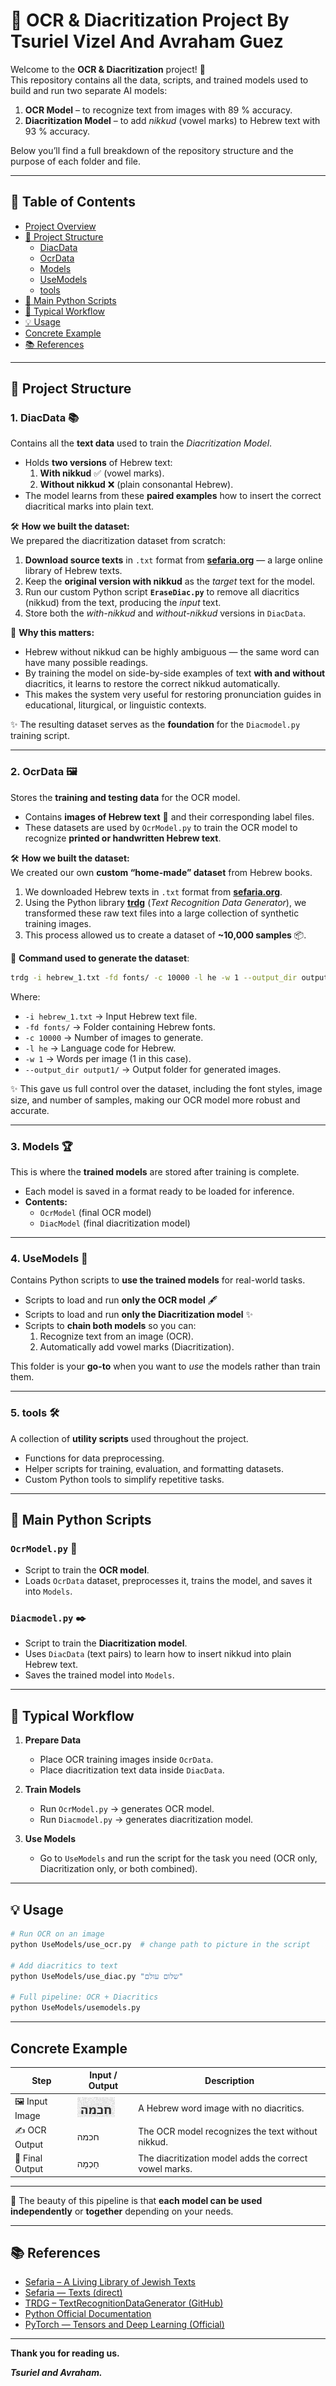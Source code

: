 # 📜 OCR & Diacritization Project By Tsuriel Vizel And Avraham Guez

<a name="project"></a>

Welcome to the **OCR & Diacritization** project! 🎯  
This repository contains all the data, scripts, and trained models used to build and run two separate AI models:  
1. **OCR Model** – to recognize text from images with 89 % accuracy.  
2. **Diacritization Model** – to add *nikkud* (vowel marks) to Hebrew text with 93 % accuracy.  

Below you’ll find a full breakdown of the repository structure and the purpose of each folder and file.  

---

## 📑 Table of Contents
- [Project Overview](#project)
- [📂 Project Structure](#project-structure)
  - [DiacData](#diacdata)
  - [OcrData](#ocrdata)
  - [Models](#models)
  - [UseModels](#usemodels)
  - [tools](#tools)
- [🐍 Main Python Scripts](#main-python-scripts)
- [🔄 Typical Workflow](#typical-workflow)
- [💡 Usage](#usage)
- [Concrete Example](#concrete-example)
- [📚 References](#references)

---

<a name="project-structure"></a>
## 📂 Project Structure

<a name="diacdata"></a>
### 1. **DiacData** 📚  
Contains all the **text data** used to train the *Diacritization Model*.

- Holds **two versions** of Hebrew text:  
  1. **With nikkud** ✅ (vowel marks).  
  2. **Without nikkud** ❌ (plain consonantal Hebrew).  
- The model learns from these **paired examples** how to insert the correct diacritical marks into plain text.

🛠 **How we built the dataset:**  
We prepared the diacritization dataset from scratch:  
1. **Download source texts** in `.txt` format from **[sefaria.org](https://www.sefaria.org)** — a large online library of Hebrew texts.  
2. Keep the **original version with nikkud** as the *target* text for the model.  
3. Run our custom Python script **`EraseDiac.py`** to remove all diacritics (nikkud) from the text, producing the *input* text.  
4. Store both the *with-nikkud* and *without-nikkud* versions in `DiacData`.

📌 **Why this matters:**  
- Hebrew without nikkud can be highly ambiguous — the same word can have many possible readings.  
- By training the model on side-by-side examples of text **with and without** diacritics, it learns to restore the correct nikkud automatically.  
- This makes the system very useful for restoring pronunciation guides in educational, liturgical, or linguistic contexts.

✨ The resulting dataset serves as the **foundation** for the `Diacmodel.py` training script.

---

<a name="ocrdata"></a>
### 2. **OcrData** 🖼️  
Stores the **training and testing data** for the OCR model.  

- Contains **images of Hebrew text** 📄 and their corresponding label files.  
- These datasets are used by `OcrModel.py` to train the OCR model to recognize **printed or handwritten Hebrew text**.  

🛠 **How we built the dataset:**  
We created our own **custom “home-made” dataset** from Hebrew books.  
1. We downloaded Hebrew texts in `.txt` format from **[sefaria.org](https://www.sefaria.org.il/texts)**.  
2. Using the Python library **[trdg](https://github.com/Belval/TextRecognitionDataGenerator)** (*Text Recognition Data Generator*), we transformed these raw text files into a large collection of synthetic training images.  
3. This process allowed us to create a dataset of **~10,000 samples** 📦.  

📌 **Command used to generate the dataset**:  
```bash
trdg -i hebrew_1.txt -fd fonts/ -c 10000 -l he -w 1 --output_dir output1/
```
Where:

- `-i hebrew_1.txt` → Input Hebrew text file.  
- `-fd fonts/` → Folder containing Hebrew fonts.  
- `-c 10000` → Number of images to generate.  
- `-l he` → Language code for Hebrew.  
- `-w 1` → Words per image (1 in this case).  
- `--output_dir output1/` → Output folder for generated images.  

✨ This gave us full control over the dataset, including the font styles, image size, and number of samples, making our OCR model more robust and accurate.

---

<a name="models"></a>
### 3. **Models** 🏆  
This is where the **trained models** are stored after training is complete.  
- Each model is saved in a format ready to be loaded for inference.  
- **Contents:**  
  - `OcrModel` (final OCR model)  
  - `DiacModel` (final diacritization model)  

---

<a name="usemodels"></a>
### 4. **UseModels** 🚀  
Contains Python scripts to **use the trained models** for real-world tasks.  
- Scripts to load and run **only the OCR model** 🖋️  
- Scripts to load and run **only the Diacritization model** ✨  
- Scripts to **chain both models** so you can:
  1. Recognize text from an image (OCR).  
  2. Automatically add vowel marks (Diacritization).  

This folder is your **go-to** when you want to *use* the models rather than train them.

---

<a name="tools"></a>
### 5. **tools** 🛠️  
A collection of **utility scripts** used throughout the project.  
- Functions for data preprocessing.  
- Helper scripts for training, evaluation, and formatting datasets.  
- Custom Python tools to simplify repetitive tasks.

---

<a name="main-python-scripts"></a>
## 🐍 Main Python Scripts

### **`OcrModel.py`** 📄  
- Script to train the **OCR model**.  
- Loads `OcrData` dataset, preprocesses it, trains the model, and saves it into `Models`.  

### **`Diacmodel.py`** ✒️  
- Script to train the **Diacritization model**.  
- Uses `DiacData` (text pairs) to learn how to insert nikkud into plain Hebrew text.  
- Saves the trained model into `Models`.  

---

<a name="typical-workflow"></a>
## 🔄 Typical Workflow

1. **Prepare Data**  
   - Place OCR training images inside `OcrData`.  
   - Place diacritization text data inside `DiacData`.  

2. **Train Models**  
   - Run `OcrModel.py` → generates OCR model.  
   - Run `Diacmodel.py` → generates diacritization model.  

3. **Use Models**  
   - Go to `UseModels` and run the script for the task you need (OCR only, Diacritization only, or both combined).  

---

<a name="usage"></a>
## 💡 Usage
```bash
# Run OCR on an image
python UseModels/use_ocr.py  # change path to picture in the script

# Add diacritics to text
python UseModels/use_diac.py "שלום עולם"

# Full pipeline: OCR + Diacritics
python UseModels/usemodels.py 
```

---

<a name="concrete-example"></a>
## Concrete Example
| Step | Input / Output | Description |
|------|---------------|-------------|
| 🖼️ Input Image | ![Example Hebrew](OcrData/test.jpg) | A Hebrew word image with no diacritics. |
| ✍️ OCR Output | חכמה | The OCR model recognizes the text without nikkud. |
| 🎯 Final Output | חָכְמָה | The diacritization model adds the correct vowel marks. |

---

📌 The beauty of this pipeline is that **each model can be used independently** or **together** depending on your needs.

---

<a name="references"></a>
## 📚 References
- [Sefaria – A Living Library of Jewish Texts](https://www.sefaria.org)  
- [Sefaria — Texts (direct)](https://www.sefaria.org.il/texts)  
- [TRDG – TextRecognitionDataGenerator (GitHub)](https://github.com/Belval/TextRecognitionDataGenerator)  
- [Python Official Documentation](https://docs.python.org/3/)  
- [PyTorch — Tensors and Deep Learning (Official)](https://pytorch.org)

---

**Thank you for reading us.**

***Tsuriel and Avraham.***
